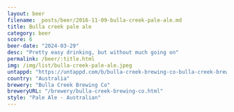 ```yaml
---
layout: beer
filename: _posts/beer/2016-11-09-bulla-creek-pale-ale.md
title: Bulla creek pale ale
category: beer
score: 6
beer-date: "2024-03-29"
desc: "Pretty easy drinking, but without much going on"
permalink: /beer/:title.html
img: /img/list/bulla-creek-pale-ale.jpeg
untappd: "https://untappd.com/b/bulla-creek-brewing-co-bulla-creek-brewing-co-pale-ale/5295918"
country: "Australia"
brewery: "Bulla Creek Brewing Co"
breweryURL: "/brewery/bulla-creek-brewing-co.html"
style: "Pale Ale - Australian"
---
```

